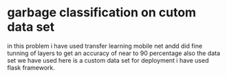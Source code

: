 # garbage classification on cutom data set 
in this problem i have used transfer learning mobile net andd did fine tunning of layers to get an accuracy of near to 90 percentage 
also the data set we have used here is a custom data set for deployment i have used flask framework.
